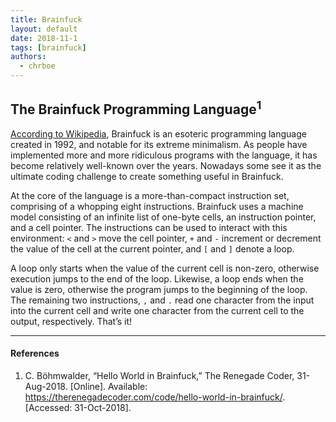 ```yaml
---
title: Brainfuck
layout: default
date: 2018-11-1
tags: [brainfuck]
authors:
  - chrboe
---
```


## The Brainfuck Programming Language<sup>1</sup>

[According to Wikipedia][1], Brainfuck is an esoteric programming language created in
1992, and notable for its extreme minimalism. As people have implemented more and
more ridiculous programs with the language, it has become relatively well-known
over the years. Nowadays some see it as the ultimate coding challenge to create
something useful in Brainfuck.

At the core of the language is a more-than-compact instruction set, comprising
of a whopping eight instructions. Brainfuck uses a machine model consisting of
an infinite list of one-byte cells, an instruction pointer, and a cell pointer.
The instructions can be used to interact with this environment: `<` and `>`
move the cell pointer, `+` and `-` increment or decrement the value of the cell
at the current pointer, and `[` and `]` denote a loop.

A loop only starts when the value of the current cell is non-zero, otherwise
execution jumps to the end of the loop. Likewise, a loop ends when the value is
zero, otherwise the program jumps to the beginning of the loop. The remaining
two instructions, `,` and `.` read one character from the input into the current
cell and write one character from the current cell to the output, respectively.
That’s it!

---

#### References

1. C. Böhmwalder, “Hello World in Brainfuck,” The Renegade Coder, 31-Aug-2018.
  [Online]. Available: <https://therenegadecoder.com/code/hello-world-in-brainfuck/>.
  [Accessed: 31-Oct-2018].

[1]: https://en.wikipedia.org/wiki/Brainfuck
